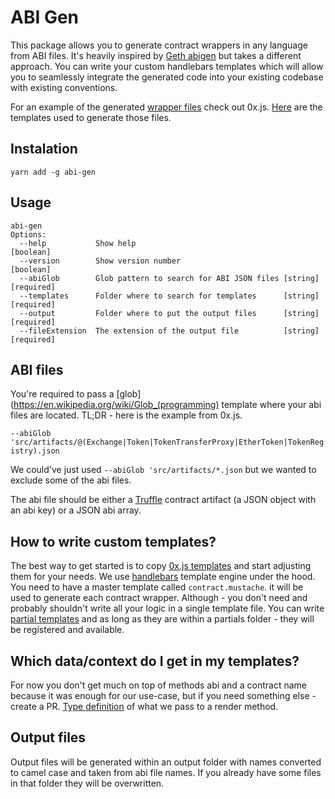 # ABI Gen

This package allows you to generate contract wrappers in any language from ABI files.
It's heavily inspired by [Geth abigen](https://github.com/ethereum/go-ethereum/wiki/Native-DApps:-Go-bindings-to-Ethereum-contracts) but takes a different approach.
You can write your custom handlebars templates which will allow you to seamlessly integrate the generated code into your existing codebase with existing conventions.

For an example of the generated [wrapper files](https://github.com/0xProject/0x.js/tree/development/packages/0x.js/src/contract_wrappers/generated) check out 0x.js.
[Here](https://github.com/0xProject/0x.js/tree/development/packages/abi-gen-templates) are the templates used to generate those files.

## Instalation
`yarn add -g abi-gen`
## Usage
```
abi-gen
Options:
  --help           Show help                                           [boolean]
  --version        Show version number                                 [boolean]
  --abiGlob        Glob pattern to search for ABI JSON files [string] [required]
  --templates      Folder where to search for templates      [string] [required]
  --output         Folder where to put the output files      [string] [required]
  --fileExtension  The extension of the output file          [string] [required]
```
## ABI files
You're required to pass a [glob](https://en.wikipedia.org/wiki/Glob_(programming) template where your abi files are located.
TL;DR - here is the example from 0x.js.

`--abiGlob 'src/artifacts/@(Exchange|Token|TokenTransferProxy|EtherToken|TokenRegistry).json`

We could've just used `--abiGlob 'src/artifacts/*.json` but we wanted to exclude some of the abi files.

The abi file should be either a [Truffle](http://truffleframework.com/) contract artifact (a JSON object with an abi key) or a JSON abi array.
## How to write custom templates?
The best way to get started is to copy [0x.js templates](https://github.com/0xProject/0x.js/tree/development/packages/abi-gen-templates) and start adjusting them for your needs.
We use [handlebars](handlebarsjs.com) template engine under the hood.
You need to have a master template called `contract.mustache`. it will be used to generate each contract wrapper. Although - you don't need and probably shouldn't write all your logic in a single template file. You can write [partial templates](http://handlebarsjs.com/partials.html) and as long as they are within a partials folder - they will be registered and available.
## Which data/context do I get in my templates?
For now you don't get much on top of methods abi and a contract name because it was enough for our use-case, but if you need something else - create a PR.
[Type definition](https://github.com/0xProject/0x.js/tree/development/packages/abi-gen/src/types.ts) of what we pass to a render method.
## Output files
Output files will be generated within an output folder with names converted to camel case and taken from abi file names. If you already have some files in that folder they will be overwritten.
